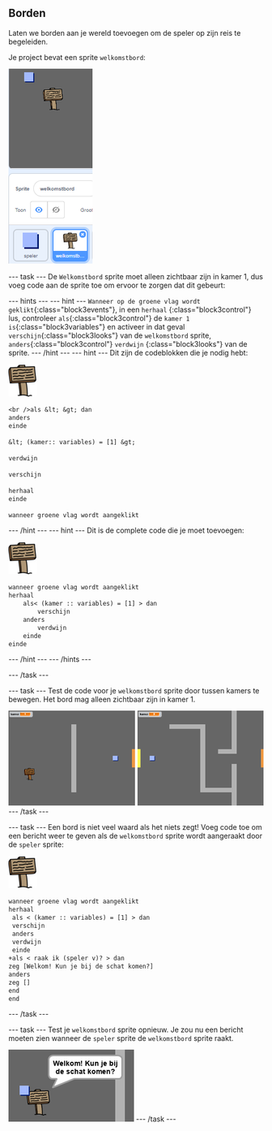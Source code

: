 ## Borden

Laten we borden aan je wereld toevoegen om de speler op zijn reis te begeleiden.

Je project bevat een sprite `welkomstbord`:

![screenshot](images/world-sign.png)

\--- task \--- De `Welkomstbord` sprite moet alleen zichtbaar zijn in kamer 1, dus voeg code aan de sprite toe om ervoor te zorgen dat dit gebeurt:

\--- hints \--- \--- hint \--- `Wanneer op de groene vlag wordt geklikt`{:class="block3events"}, in een `herhaal` {:class="block3control"} lus, controleer `als`{:class="block3control"} de `kamer 1 is`{:class="block3variables"} en activeer in dat geval `verschijn`{:class="block3looks"} van de `welkomstbord` sprite, `anders`{:class="block3control"} `verdwijn` {:class="block3looks"} van de sprite. \--- /hint \--- \--- hint \--- Dit zijn de codeblokken die je nodig hebt:

![bord](images/sign.png)

```blocks3
<br />als &lt; &gt; dan
anders
einde

&lt; (kamer:: variables) = [1] &gt;

verdwijn

verschijn

herhaal
einde

wanneer groene vlag wordt aangeklikt

```

\--- /hint \--- \--- hint \--- Dit is de complete code die je moet toevoegen:

![bord](images/sign.png)

```blocks3
wanneer groene vlag wordt aangeklikt
herhaal
    als< (kamer :: variables) = [1] > dan
        verschijn
    anders
        verdwijn
    einde
einde
```

\--- /hint \--- \--- /hints \---

\--- /task \---

\--- task \--- Test de code voor je `welkomstbord` sprite door tussen kamers te bewegen. Het bord mag alleen zichtbaar zijn in kamer 1.

![screenshot](images/world-sign-test.png) \--- /task \---

\--- task \--- Een bord is niet veel waard als het niets zegt! Voeg code toe om een bericht weer te geven als de `welkomstbord` sprite wordt aangeraakt door de `speler` sprite:

![bord](images/sign.png)

```blocks3
wanneer groene vlag wordt aangeklikt
herhaal 
 als < (kamer :: variables) = [1] > dan 
 verschijn
 anders 
 verdwijn
 einde
+als < raak ik (speler v)? > dan
zeg [Welkom! Kun je bij de schat komen?]
anders
zeg []
end
end
```

\--- /task \---

\--- task \--- Test je `welkomstbord` sprite opnieuw. Je zou nu een bericht moeten zien wanneer de `speler` sprite de `welkomstbord` sprite raakt.

![screenshot](images/world-sign-test2.png) \--- /task \---